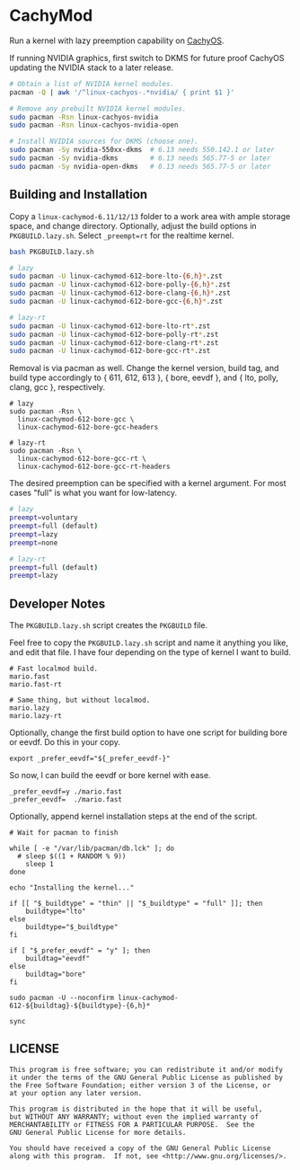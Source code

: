 # CachyMod

Run a kernel with lazy preemption capability on [CachyOS](https://cachyos.org/).

If running NVIDIA graphics, first switch to DKMS for future proof CachyOS
updating the NVIDIA stack to a later release.

```bash
# Obtain a list of NVIDIA kernel modules.
pacman -Q | awk '/^linux-cachyos-.*nvidia/ { print $1 }'

# Remove any prebuilt NVIDIA kernel modules.
sudo pacman -Rsn linux-cachyos-nvidia
sudo pacman -Rsn linux-cachyos-nvidia-open

# Install NVIDIA sources for DKMS (choose one).
sudo pacman -Sy nvidia-550xx-dkms  # 6.13 needs 550.142.1 or later
sudo pacman -Sy nvidia-dkms        # 6.13 needs 565.77-5 or later
sudo pacman -Sy nvidia-open-dkms   # 6.13 needs 565.77-5 or later
```

## Building and Installation

Copy a `linux-cachymod-6.11/12/13` folder to a work area with ample storage space,
and change directory. Optionally, adjust the build options in `PKGBUILD.lazy.sh`.
Select `_preempt=rt` for the realtime kernel.

```bash
bash PKGBUILD.lazy.sh

# lazy
sudo pacman -U linux-cachymod-612-bore-lto-{6,h}*.zst
sudo pacman -U linux-cachymod-612-bore-polly-{6,h}*.zst
sudo pacman -U linux-cachymod-612-bore-clang-{6,h}*.zst
sudo pacman -U linux-cachymod-612-bore-gcc-{6,h}*.zst

# lazy-rt
sudo pacman -U linux-cachymod-612-bore-lto-rt*.zst
sudo pacman -U linux-cachymod-612-bore-polly-rt*.zst
sudo pacman -U linux-cachymod-612-bore-clang-rt*.zst
sudo pacman -U linux-cachymod-612-bore-gcc-rt*.zst
```

Removal is via pacman as well. Change the kernel version, build tag,
and build type accordingly to { 611, 612, 613 }, { bore, eevdf }, and
{ lto, polly, clang, gcc }, respectively.

```text
# lazy
sudo pacman -Rsn \
  linux-cachymod-612-bore-gcc \
  linux-cachymod-612-bore-gcc-headers

# lazy-rt
sudo pacman -Rsn \
  linux-cachymod-612-bore-gcc-rt \
  linux-cachymod-612-bore-gcc-rt-headers
```

The desired preemption can be specified with a kernel argument.
For most cases "full" is what you want for low-latency.

```bash
# lazy
preempt=voluntary
preempt=full (default)
preempt=lazy
preempt=none

# lazy-rt
preempt=full (default)
preempt=lazy
```

## Developer Notes

The `PKGBUILD.lazy.sh` script creates the `PKGBUILD` file.

Feel free to copy the `PKGBUILD.lazy.sh` script and name it
anything you like, and edit that file. I have four depending
on the type of kernel I want to build.

```text
# Fast localmod build.
mario.fast
mario.fast-rt

# Same thing, but without localmod.
mario.lazy
mario.lazy-rt
```

Optionally, change the first build option to have one script
for building bore or eevdf. Do this in your copy.

```text
export _prefer_eevdf="${_prefer_eevdf-}"
```

So now, I can build the eevdf or bore kernel with ease.

```text
_prefer_eevdf=y ./mario.fast
_prefer_eevdf=  ./mario.fast
```

Optionally, append kernel installation steps at the end of the script.

```text
# Wait for pacman to finish

while [ -e "/var/lib/pacman/db.lck" ]; do
  # sleep $((1 + RANDOM % 9))
    sleep 1
done

echo "Installing the kernel..."

if [[ "$_buildtype" = "thin" || "$_buildtype" = "full" ]]; then
    buildtype="lto"
else
    buildtype="$_buildtype"
fi

if [ "$_prefer_eevdf" = "y" ]; then
    buildtag="eevdf"
else
    buildtag="bore"
fi

sudo pacman -U --noconfirm linux-cachymod-612-${buildtag}-${buildtype}-{6,h}*

sync
```

## LICENSE

```text
This program is free software; you can redistribute it and/or modify
it under the terms of the GNU General Public License as published by
the Free Software Foundation; either version 3 of the License, or
at your option any later version.

This program is distributed in the hope that it will be useful,
but WITHOUT ANY WARRANTY; without even the implied warranty of
MERCHANTABILITY or FITNESS FOR A PARTICULAR PURPOSE.  See the
GNU General Public License for more details.

You should have received a copy of the GNU General Public License
along with this program.  If not, see <http://www.gnu.org/licenses/>.
```

